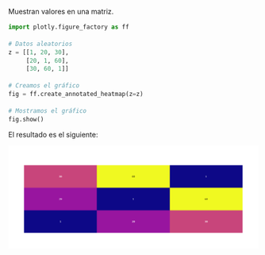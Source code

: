 Muestran valores en una matriz.

```python
import plotly.figure_factory as ff

# Datos aleatorios
z = [[1, 20, 30],
     [20, 1, 60],
     [30, 60, 1]]

# Creamos el gráfico
fig = ff.create_annotated_heatmap(z=z)

# Mostramos el gráfico
fig.show()
```
El resultado es el siguiente:

![Grafico de calor](../images/mapa-calor.png)